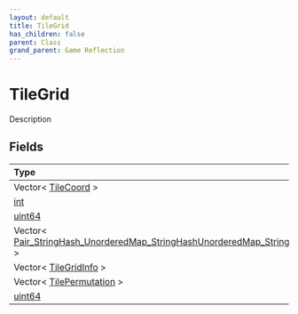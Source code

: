 ```yaml
---
layout: default
title: TileGrid
has_children: false
parent: Class
grand_parent: Game Reflection
---
```

# TileGrid
Description 

## Fields
| Type | Name |
|:-------------|:--------------|
| Vector< [TileCoord](/game-reflection/classes/tile_coord.md) > | free_coords |
| [int](/game-reflection/enums/int.md) | counter |
| [uint64](/game-reflection/components/uint64.md) | height |
| Vector< [Pair_StringHash_UnorderedMap_StringHashUnorderedMap_StringHashUnorderedMap_StringHashVector_int](/game-reflection/classes/pair__string_hash__unordered_map__string_hash_unordered_map__string_hash_unordered_map__string_hash_vector_int.md) > | permutations_map |
| Vector< [TileGridInfo](/game-reflection/classes/tile_grid_info.md) > | tiles |
| Vector< [TilePermutation](/game-reflection/classes/tile_permutation.md) > | permutations_vec |
| [uint64](/game-reflection/components/uint64.md) | width |
